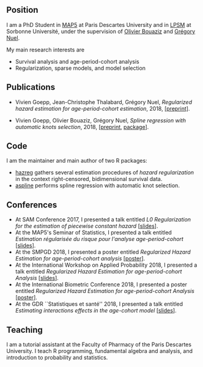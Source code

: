 ## Position

I am a PhD Student in [MAP5](http://map5.mi.parisdescartes.fr/) at Paris Descartes University and in [LPSM](http://www.lpsm.paris) at Sorbonne Université, under the supervision of [Olivier Bouaziz](http://www.math-info.univ-paris5.fr/~obouaziz/) and [Grégory Nuel](http://nuel.perso.math.cnrs.fr/).

My main research interests are

- Survival analysis and age-period-cohort analysis
- Regularization, sparse models, and model selection

## Publications

- Vivien Goepp, Jean-Christophe Thalabard, Grégory Nuel, *Regularized hazard estimation for age-period-cohort estimation*, 2018, [[preprint]](https://hal.archives-ouvertes.fr/hal-01662197v3).

- Vivien Goepp, Olivier Bouaziz, Grégory Nuel, *Spline regression with automatic knots selection*, 2018, [[preprint](https://hal.archives-ouvertes.fr/hal-01853459v1), [package](https://github.com/goepp/aspline)].

## Code

I am the maintainer and main author of two R packages:

- [hazreg](https://github.com/goepp/hazreg) gathers several estimation procedures of *hazard regularization* in the context right-censored, bidimensional survival data.
- [aspline](https://github.com/goepp/aspline) performs spline regression with automatic knot selection.

## Conferences

- At SAM Conference 2017, I presented a talk entitled *L0 Regularization for the estimation of piecewise constant hazard* [[slides](conference/sam.pdf)].
- At the MAP5's Seminar of Statistics, I presented a talk entitled *Estimation régularisée du risque pour l'analyse age-period-cohort* [[slides](conference/map5.pdf)].
- At the SMPGD 2018, I presented a poster entitled *Regularized Hazard Estimation for age-period-cohort analysis* [[poster](conference/smpgd.pdf)].
- At the International Workshop on Applied Probability 2018, I presented a talk entitled *Regularized Hazard Estimation for age-period-cohort Analysis* [[slides](conference/iwap.pdf)].
- At the International Biometric Conference 2018, I presented a poster entitled *Regularized Hazard Estimation for age-period-cohort Analysis* [[poster](conference/ibc.pdf)].
- At the GDR ``Statistiques et santé'' 2018, I presented a talk entitled *Estimating interactions effects in the age-cohort model* [[slides](conference/gdr.pdf)]. 

## Teaching

I am a tutorial assistant at the Faculty of Pharmacy of the Paris Descartes University. I teach R programming, fundamental algebra and analysis, and introduction to probability and statistics. 

